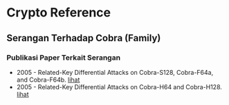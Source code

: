 # Crypto Reference

## Serangan Terhadap Cobra (Family)

### Publikasi Paper Terkait Serangan

* 2005 - Related-Key Differential Attacks on Cobra-S128, Cobra-F64a, and Cobra-F64b. [lihat](2005.lee-kim_hong_sung_lee.pdf)
* 2005 - Related-Key Differential Attacks on Cobra-H64 and Cobra-H128. [lihat](2005.lee_kim_hong_sung_lee_moon.pdf)